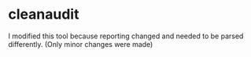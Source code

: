 # cleanaudit

I modified this tool because reporting changed and needed to be parsed differently.
(Only minor changes were made)
